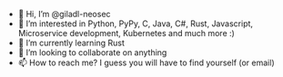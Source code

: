 - 👋 Hi, I’m @giladl-neosec
- 👀 I’m interested in Python, PyPy, C, Java, C#, Rust, Javascript, Microservice development, Kubernetes and much more :)
- 🌱 I’m currently learning Rust
- 💞️ I’m looking to collaborate on anything
- 📫 How to reach me? I guess you will have to find yourself (or email)

<!---
giladl-neosec/giladl-neosec is a ✨ special ✨ repository because its `README.md` (this file) appears on your GitHub profile.
You can click the Preview link to take a look at your changes.
--->
